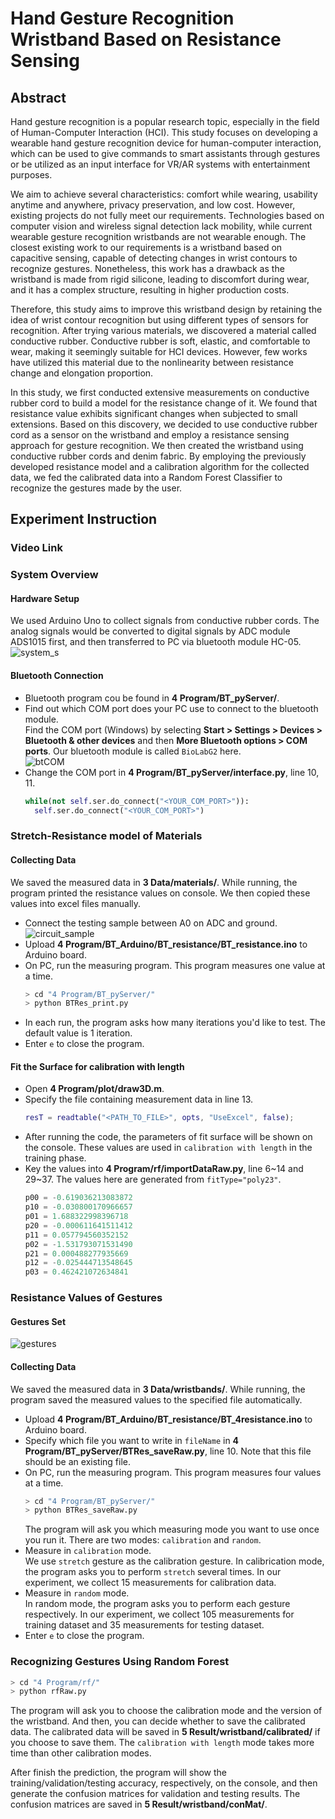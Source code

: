 # Hand Gesture Recognition Wristband Based on Resistance Sensing
## Abstract
Hand gesture recognition is a popular research topic, especially in the field of Human-Computer Interaction (HCI). This study focuses on developing a wearable hand gesture recognition device for human-computer interaction, which can be used to give commands to smart assistants through gestures or be utilized as an input interface for VR/AR systems with entertainment purposes.  

We aim to achieve several characteristics: comfort while wearing, usability anytime and anywhere, privacy preservation, and low cost. However, existing projects do not fully meet our requirements. Technologies based on computer vision and wireless signal detection lack mobility, while current wearable gesture recognition wristbands are not wearable enough. The closest existing work to our requirements is a wristband based on capacitive sensing, capable of detecting changes in wrist contours to recognize gestures. Nonetheless, this work has a drawback as the wristband is made from rigid silicone, leading to discomfort during wear, and it has a complex structure, resulting in higher production costs.  
 
Therefore, this study aims to improve this wristband design by retaining the idea of wrist contour recognition but using different types of sensors for recognition. After trying various materials, we discovered a material called conductive rubber. Conductive rubber is soft, elastic, and comfortable to wear, making it seemingly suitable for HCI devices. However, few works have utilized this material due to the nonlinearity between resistance change and elongation proportion.  

In this study, we first conducted extensive measurements on conductive rubber cord to build a model for the resistance change of it. We found that resistance value exhibits significant changes when subjected to small extensions. Based on this discovery, we decided to use conductive rubber cord as a sensor on the wristband and employ a resistance sensing approach for gesture recognition. We then created the wristband using conductive rubber cords and denim fabric. By employing the previously developed resistance model and a calibration algorithm for the collected data, we fed the calibrated data into a Random Forest Classifier to recognize the gestures made by the user.
## Experiment Instruction
### Video Link
### System Overview   
#### Hardware Setup
We used Arduino Uno to collect signals from conductive rubber cords. The analog signals would be converted to digital signals by ADC module ADS1015 first, and then transferred to PC via bluetooth module HC-05.  
![system_s](https://github.com/ban9975/Thesis/assets/55187987/2b7a6970-4ab9-4a81-9c34-197958233fa6)
#### Bluetooth Connection  
* Bluetooth program cou be found in **4 Program/BT_pyServer/**.  
* Find out which COM port does your PC use to connect to the bluetooth module.  
  Find the COM port (Windows) by selecting **Start > Settings > Devices > Bluetooth & other devices** and then **More Bluetooth options > COM ports**. Our bluetooth module is called `BioLabG2` here.  
  ![btCOM](https://github.com/ban9975/Thesis/assets/55187987/8a3abade-cf5e-41eb-8abc-b69b76737acb)
* Change the COM port in **4 Program/BT_pyServer/interface.py**, line 10, 11.
  ```python
  while(not self.ser.do_connect("<YOUR_COM_PORT>")):
    self.ser.do_connect("<YOUR_COM_PORT>")
  ```
### Stretch-Resistance model of Materials
#### Collecting Data
We saved the measured data in **3 Data/materials/**. While running, the program printed the resistance values on console. We then copied these values into excel files manually.  
* Connect the testing sample between A0 on ADC and ground.  
  ![circuit_sample](https://github.com/ban9975/Thesis/assets/55187987/5d4a4e1b-4807-4420-b676-9e12acc4c3ca)
* Upload **4 Program/BT_Arduino/BT_resistance/BT_resistance.ino** to Arduino board.
* On PC, run the measuring program. This program measures one value at a time.  
  ```bash
  > cd "4 Program/BT_pyServer/"
  > python BTRes_print.py
  ```
* In each run, the program asks how many iterations you'd like to test. The default value is 1 iteration.  
* Enter `e` to close the program.  
#### Fit the Surface for **calibration with length**
* Open **4 Program/plot/draw3D.m**.
* Specify the file containing measurement data in line 13.
  ```Matlab
  resT = readtable("<PATH_TO_FILE>", opts, "UseExcel", false);
  ```
* After running the code, the parameters of fit surface will be shown on the console. These values are used in `calibration with length` in the training phase.
 * Key the values into **4 Program/rf/importDataRaw.py**, line 6\~14 and 29\~37. The values here are generated from `fitType="poly23"`.
   ```python
   p00 = -0.619036213083872
   p10 = -0.030800170966657
   p01 = 1.688322998396718
   p20 = -0.000611641511412
   p11 = 0.057794560352152
   p02 = -1.531793071531490
   p21 = 0.000488277935669
   p12 = -0.025444713548645
   p03 = 0.462421072634841
   ```
### Resistance Values of Gestures
#### Gestures Set
![gestures](https://github.com/ban9975/Thesis/assets/55187987/685aa1ff-0447-476d-bf9d-69ab3b50d990)  
#### Collecting Data
We saved the measured data in **3 Data/wristbands/**. While running, the program saved the measured values to the specified file automatically.
* Upload **4 Program/BT_Arduino/BT_resistance/BT_4resistance.ino** to Arduino board.
* Specify which file you want to write in `fileName` in **4 Program/BT_pyServer/BTRes_saveRaw.py**, line 10. Note that this file should be an existing file.  
* On PC, run the measuring program. This program measures four values at a time.  
  ```bash
  > cd "4 Program/BT_pyServer/"
  > python BTRes_saveRaw.py
  ```
  The program will ask you which measuring mode you want to use once you run it. There are two modes: `calibration` and `random`.
 *  Measure in `calibration` mode.  
    We use `stretch` gesture as the calibration gesture. In calibrication mode, the program asks you to perform `stretch` several times. In our experiment, we collect 15 measurements for calibration data.  
 *  Measure in `random` mode.  
    In random mode, the program asks you to perform each gesture respectively. In our experiment, we collect 105 measurements for training dataset and 35 measurements for testing dataset.  
 * Enter `e` to close the program.
### Recognizing Gestures Using Random Forest
```bash
> cd "4 Program/rf/"
> python rfRaw.py
```
The program will ask you to choose the calibration mode and the version of the wristband. And then, you can decide whether to save the calibrated data. The calibrated data will be saved in **5 Result/wristband/calibrated/** if you choose to save them. The `calibration with length` mode takes more time than other calibration modes.  

After finish the prediction, the program will show the training/validation/testing accuracy, respectively, on the console, and then generate the confusion matrices for validation and testing results. The confusion matrices are saved in **5 Result/wristband/conMat/**.
